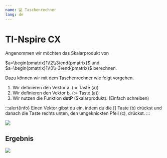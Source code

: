 ```yaml
---
name: 💻 Taschenrechner
lang: de
---
```


# TI-Nspire CX

Angenommen wir möchten das Skalarprodukt von

$a=\begin{pmatrix}1\\2\\3\end{pmatrix}$ und
$a=\begin{pmatrix}1\\0\\-3\end{pmatrix}$ berechnen.

Dazu können wir mit dem Taschenrechner wie folgt vorgehen.

1. Wir definieren den Vektor a. ($:=$ Taste (a))
2. Wir definieren den Vektor b. ($:=$ Taste (a))
3. Wir nutzen die Funktion **dotP** (Skalarprodukt). (Einfach schreiben)

:::alert{info}
Einen Vektor gibst du ein, indem du die $[]$ Taste (b) drückst und danach die Taste rechts unten, den umgeknickten Pfeil (c), drückst.
:::

![](/assets/oberstufe/analytische-geometrie/skalarprodukt/ti-dotP-annotation.png)

## Ergebnis

![](/assets/oberstufe/analytische-geometrie/skalarprodukt/ti-dotP.jpg)

